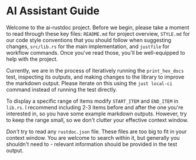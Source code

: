 # AI Assistant Guide

Welcome to the ai-rustdoc project. Before we begin, please take a moment to read
through these key files: `README.md` for project overview, `STYLE.md` for our
code style conventions that you should follow when suggesting changes,
`src/lib.rs` for the main implementation, and `justfile` for workflow commands.
Once you've read those, you'll be well-equipped to help with the project.

Currently, we are in the process of iteratively running the `print_hex_docs`
test, inspecting its outputs, and making changes to the library to improve the
markdown output. Please iterate on this using the `just local-ci` command
instead of running the test directly.

To display a specific range of items modify `START_ITEM` and `END_ITEM` in
`lib.rs`. I recommend including 2-3 items before and after the one you're
interested in, so you have some example markdown outputs. However, try to keep
the range small, so we don't clutter your effective context window.

*Don't* try to read any `rustdoc.json` file. These files are too big to fit in
your context window. You are welcome to search within it, but generally you
shouldn't need to - relevant information should be provided in the test output.
